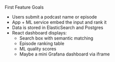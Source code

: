  
First Feature Goals
* Users submit a podcast name or episode
* App + ML service embed the input and rank it
* Data is stored in ElasticSearch and Postgres
* React dashboard displays:
  * Search box with semantic matching
  * Episode ranking table
  * ML quality scores
  * Maybe a mini Grafana dashboard via iframe
